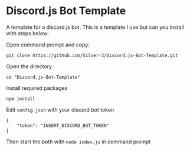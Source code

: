 # Discord.js Bot Template

A template for a discord.js bot. This is a template I use but can you install with steps below:

Open command prompt and copy:
```
git clone https://github.com/Silver-3/Discord.js-Bot-Template.git
```
Open the directory
```
cd "Discord.js-Bot-Template"
```
Install required packages
```
npm install
```
Edit `config.json` with your discord bot token
```
{
    "token": "INSERT_DISCORD_BOT_TOKEN"
}
```
Then start the both with `node index.js` in command prompt